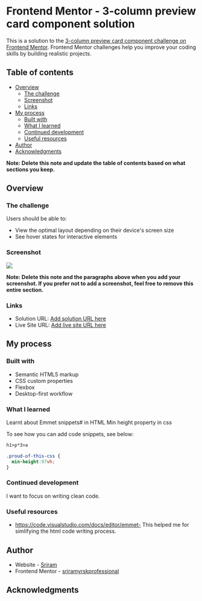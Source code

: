 # Frontend Mentor - 3-column preview card component solution

This is a solution to the [3-column preview card component challenge on Frontend Mentor](https://www.frontendmentor.io/challenges/3column-preview-card-component-pH92eAR2-). Frontend Mentor challenges help you improve your coding skills by building realistic projects. 

## Table of contents

- [Overview](#overview)
  - [The challenge](#the-challenge)
  - [Screenshot](#screenshot)
  - [Links](#links)
- [My process](#my-process)
  - [Built with](#built-with)
  - [What I learned](#what-i-learned)
  - [Continued development](#continued-development)
  - [Useful resources](#useful-resources)
- [Author](#author)
- [Acknowledgments](#acknowledgments)

**Note: Delete this note and update the table of contents based on what sections you keep.**

## Overview

### The challenge

Users should be able to:

- View the optimal layout depending on their device's screen size
- See hover states for interactive elements

### Screenshot

![](./screenshot.jpg)

**Note: Delete this note and the paragraphs above when you add your screenshot. If you prefer not to add a screenshot, feel free to remove this entire section.**

### Links

- Solution URL: [Add solution URL here](https://your-solution-url.com)
- Live Site URL: [Add live site URL here](https://your-live-site-url.com)

## My process

### Built with

- Semantic HTML5 markup
- CSS custom properties
- Flexbox
- Desktop-first workflow



### What I learned

Learnt about Emmet snippets# in HTML
Min height property in css

To see how you can add code snippets, see below:

```html
h1>p*3>a
```
```css
.proud-of-this-css {
  min-height:97vh;
}
```


### Continued development

I want to focus on writing clean code.

### Useful resources

- https://code.visualstudio.com/docs/editor/emmet- This helped me for simlifying the html code writing process.

## Author

- Website - [Sriram](https://www.your-site.com)
- Frontend Mentor - [sriramyrskprofessional](https://www.frontendmentor.io/profile/sriramyrskprofessional)
## Acknowledgments


